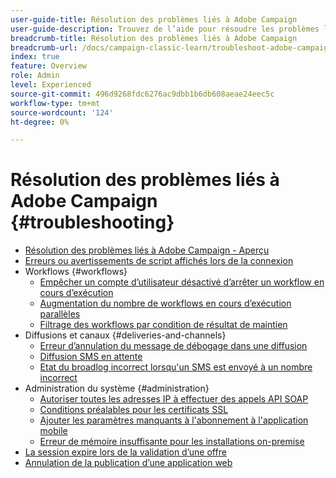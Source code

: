 ```yaml
---
user-guide-title: Résolution des problèmes liés à Adobe Campaign
user-guide-description: Trouvez de l’aide pour résoudre les problèmes liés à Adobe Campaign.
breadcrumb-title: Résolution des problèmes liés à Adobe Campaign
breadcrumb-url: /docs/campaign-classic-learn/troubleshoot-adobe-campaign/overview.html
index: true
feature: Overview
role: Admin
level: Experienced
source-git-commit: 496d9268fdc6276ac9dbb1b6db608aeae24eec5c
workflow-type: tm+mt
source-wordcount: '124'
ht-degree: 0%

---
```



# Résolution des problèmes liés à Adobe Campaign {#troubleshooting}

+ [Résolution des problèmes liés à Adobe Campaign - Aperçu](/help/troubleshoot-adobe-campaign/overview.md)
+ [Erreurs ou avertissements de script affichés lors de la connexion](/help/troubleshoot-adobe-campaign/script-error-during-login-errors.md)
+ Workflows {#workflows}
   + [Empêcher un compte d’utilisateur désactivé d’arrêter un workflow en cours d’exécution](/help/troubleshoot-adobe-campaign/prevent-disabled-accounts-from-stopping-workflow.md)
   + [Augmentation du nombre de workflows en cours d’exécution parallèles](/help/troubleshoot-adobe-campaign/increase-parallel-workflows.md)
   + [Filtrage des workflows par condition de résultat de maintien](/help/troubleshoot-adobe-campaign/keep-result-workflow.md)
+ Diffusions et canaux {#deliveries-and-channels}
   + [Erreur d’annulation du message de débogage dans une diffusion](/help/troubleshoot-adobe-campaign/message-cancelled-error.md)
   + [Diffusion SMS en attente](/help/troubleshoot-adobe-campaign/resolve-pending-state-sms-delivery.md)
   + [Etat du broadlog incorrect lorsqu&#39;un SMS est envoyé à un nombre incorrect](/help/troubleshoot-adobe-campaign/sms-broad-log.md)
+ Administration du système {#administration}
   + [Autoriser toutes les adresses IP à effectuer des appels API SOAP](/help/troubleshoot-adobe-campaign/allow-all-ip-address-to-make-soap-calls.md)
   + [Conditions préalables pour les certificats SSL](/help/troubleshoot-adobe-campaign/ssl-pre-requisites.md)
   + [Ajouter les paramètres manquants à l&#39;abonnement à l&#39;application mobile](/help/troubleshoot-adobe-campaign/missing-parameters-app-subscription.md)
   + [Erreur de mémoire insuffisante pour les installations on-premise](/help/troubleshoot-adobe-campaign/troubleshooting-memory-issues.md)
+ [La session expire lors de la validation d’une offre](/help/troubleshoot-adobe-campaign/session-expired-approving-offer.md)
+ [Annulation de la publication d’une application web](/help/troubleshoot-adobe-campaign/unpublish-web-application.md)